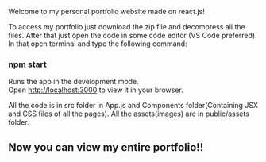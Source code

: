 Welcome to my personal portfolio website made on react.js!

To access my portfolio just download the zip file and decompress all the files. 
After that just open the code in some code editor (VS Code preferred).
In that open terminal and type the following command:

### npm start
Runs the app in the development mode.\
Open [http://localhost:3000](http://localhost:3000) to view it in your browser.


All the code is in src folder in App.js and Components folder(Containing JSX and CSS files of all the pages).
All the assets(images) are in public/assets folder. 

## Now you can view my entire portfolio!!
